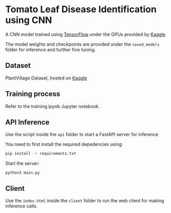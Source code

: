 # Tomato Leaf Disease Identification using CNN

A CNN model trained using [TensorFlow](https://www.tensorflow.org/) under the GPUs provided by [Kaggle](https://www.kaggle.com/)

The model weights and checkpoints are provided under the `saved_models` folder for inference and further fine tuning.

## Dataset

PlantVillage Dataset, hosted on [Kaggle](https://www.kaggle.com/datasets/arjuntejaswi/plant-village)

## Training process
Refer to the training.ipynb Jupyter notebook.

## API Inference
Use the script inside the `api` folder to start a FastAPI server for inference

You need to first install the required depedencies using:

```sh
pip install -r requirements.txt
```

Start the server:

```
python3 main.py
```

## Client

Use the `index.html` inside the `client` folder to run the web client for making inference calls.

